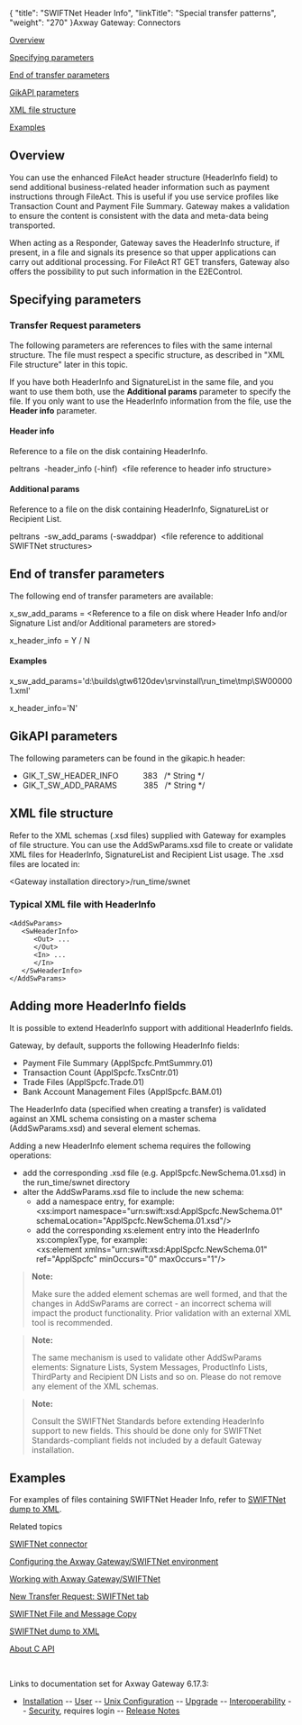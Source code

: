 {
    "title": "SWIFTNet Header Info",
    "linkTitle": "Special transfer patterns",
    "weight": "270"
}<span class="mc-variable axway_variables.Component_Long_Name variable">Axway Gateway</span>: Connectors

[Overview](#Overview)

[Specifying parameters](#specifying_paras)

[End of transfer parameters](#End_of_transfer_paras)

[GikAPI parameters](#GikAPI)

[XML file structure](#XML_File_structure)

[Examples](#examples)

<span id="Overview"></span>

## Overview

You can use the enhanced FileAct header structure (HeaderInfo field) to send additional business-related header information such as payment instructions through FileAct. This is useful if you use service profiles like Transaction Count and Payment File Summary. Gateway makes a validation to ensure the content is consistent with the data and meta-data being transported.

When acting as a Responder, Gateway saves the HeaderInfo structure, if present, in a file and signals its presence so that upper applications can carry out additional processing. For FileAct RT GET transfers, Gateway also offers the possibility to put such information in the E2EControl.

<span id="specifying_paras"></span>

## Specifying parameters

### Transfer Request parameters

The following parameters are references to files with the same internal structure. The file must respect a specific structure, as described in "XML File structure" later in this topic.

If you have both HeaderInfo and SignatureList in the same file, and you want to use them both, use the <span style="font-weight: bold;">Additional params</span> parameter to specify the file. If you only want to use the HeaderInfo information from the file, use the <span style="font-weight: bold;">Header info</span> parameter.

#### Header info

Reference to a file on the disk containing HeaderInfo.

peltrans  -header\_info (-hinf)  &lt;file reference to header info structure>

#### Additional params

Reference to a file on the disk containing HeaderInfo, SignatureList or Recipient List.

peltrans  -sw\_add\_params (-swaddpar)  &lt;file reference to additional SWIFTNet structures>

<span id="End_of_transfer_paras"></span>

## End of transfer parameters

The following end of transfer parameters are available:

<span class="code">x\_sw\_add\_params</span> = &lt;Reference to a file on disk where Header Info and/or Signature List and/or Additional parameters are stored>

x\_header\_info = Y / N

#### Examples

x\_sw\_add\_params='d:\\builds\\gtw6120dev\\srvinstall\\run\_time\\tmp\\SW000001.xml'

x\_header\_info='N'

<span id="GikAPI"></span>

## GikAPI parameters

The following parameters can be found in the <span class="code">gikapic.h</span> header:

-   GIK\_T\_SW\_HEADER\_INFO           383   /\* String \*/
-   GIK\_T\_SW\_ADD\_PARAMS            385   /\* String \*/

<span id="XML_File_structure"></span>

## XML file structure

Refer to the XML schemas (<span class="code">.xsd</span> files) supplied with Gateway for examples of file structure. You can use the <span class="code">AddSwParams.xsd</span> file to create or validate XML files for HeaderInfo, SignatureList and Recipient List usage. The <span class="code">.xsd</span> files are located in:

&lt;Gateway installation directory>/run\_time/swnet

### Typical XML file with HeaderInfo


    <AddSwParams>
       <SwHeaderInfo>
          <Out> ...
          </Out>
          <In> ...
          </In>
       </SwHeaderInfo>
    </AddSwParams>

<span id="examples"></span>

## 

## Adding more HeaderInfo fields

It is possible to extend HeaderInfo support with additional HeaderInfo fields.

Gateway, by default, supports the following HeaderInfo fields:

-   Payment File Summary (<span class="code">ApplSpcfc.PmtSummry.01</span>)
-   Transaction Count (<span class="code">ApplSpcfc.TxsCntr.01</span>)
-   Trade Files (<span class="code">ApplSpcfc.Trade.01</span>)
-   Bank Account Management Files (<span class="code">ApplSpcfc.BAM.01</span>)

The HeaderInfo data (specified when creating a transfer) is validated against an XML schema consisting on a master schema (<span class="code">AddSwParams.xsd</span>) and several element schemas.

Adding a new HeaderInfo element schema requires the following operations:

-   add the corresponding .xsd file (e.g. <span class="code">ApplSpcfc.NewSchema.01.xsd</span>) in the <span class="code">run\_time/swnet </span>directory
-   alter the <span class="code">AddSwParams.xsd </span>file to include the new schema:
    -   add a <span class="code">namespace </span>entry, for example:  
        &lt;xs:import namespace="urn:swift:xsd:ApplSpcfc.NewSchema.01" schemaLocation="ApplSpcfc.NewSchema.01.xsd"/>
    -   add the corresponding <span class="code">xs:element </span>entry into the HeaderInfo <span class="code">xs:complexType</span>, for example:  
        &lt;xs:element xmlns="urn:swift:xsd:ApplSpcfc.NewSchema.01" ref="ApplSpcfc" minOccurs="0" maxOccurs="1"/>

> **Note:**
>
> Make sure the added element schemas are well formed, and that the changes in AddSwParams are correct - an incorrect schema will impact the product functionality. Prior validation with an external XML tool is recommended.

> **Note:**
>
> The same mechanism is used to validate other AddSwParams elements: Signature Lists, System Messages, ProductInfo Lists, ThirdParty and Recipient DN Lists and so on. Please do not remove any element of the XML schemas.

> **Note:**
>
> Consult the SWIFTNet Standards before extending HeaderInfo support to new fields. This should be done only for SWIFTNet Standards-compliant fields not included by a default Gateway installation.

## Examples

For examples of files containing SWIFTNet Header Info, refer to [SWIFTNet dump to XML](../swiftnet_backup_sites/swiftnet_dump_to_xml).

Related topics

[SWIFTNet connector](../swiftnet_connector)

[Configuring the <span class="mc-variable axway_variables.Component_Long_Name variable">Axway Gateway</span>/SWIFTNet environment](../swiftnet_connector/swiftnet_configuring)

[Working with <span class="mc-variable axway_variables.Component_Long_Name variable">Axway Gateway</span>/SWIFTNet](../swiftnet_connector/swiftnet_working_with)

[New Transfer Request: SWIFTNet tab](../../../transfers_start_here/submitting_transfer_requests_start_here/working_with_transfers_(gui)/transfer_request_swiftnet_tab)

[SWIFTNet File and Message Copy](swiftnet_file_copy)

[SWIFTNet dump to XML](../swiftnet_backup_sites/swiftnet_dump_to_xml)

[About C API](../../../customizing_gw_about/c_api_about)

 

Links to documentation set for Axway Gateway <span class="mc-variable axway_variables.Release_Number variable">6.17.3</span>:

-   [Installation](#) -- [User](#) -- [Unix Configuration](#) -- [Upgrade](#) -- [Interoperability](#) -- [Security](#), requires login -- [Release Notes](#)
